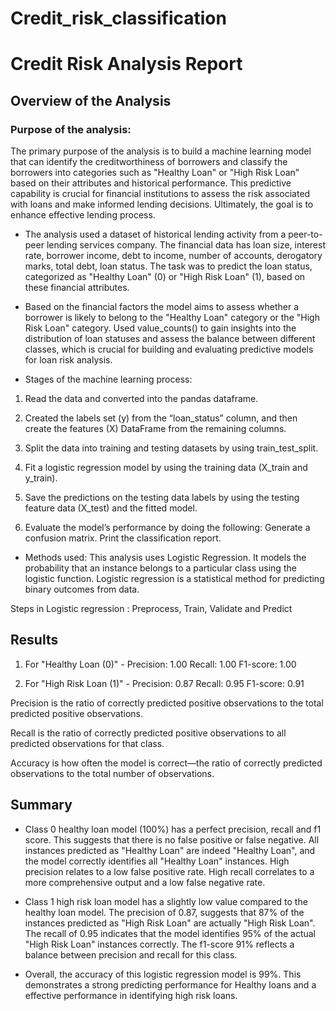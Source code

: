 # Credit_risk_classification

# Credit Risk Analysis Report

## Overview of the Analysis


### Purpose of the analysis:
The primary purpose of the analysis is to build a machine learning model that can identify the creditworthiness of borrowers and classify the borrowers into categories such as "Healthy Loan" or "High Risk Loan" based on their attributes and historical performance. This predictive capability is crucial for financial institutions to assess the risk associated with loans and make informed lending decisions. Ultimately, the goal is to enhance effective lending process.


* The analysis used a dataset of historical lending activity from a peer-to-peer lending services company. The financial data has loan size, interest rate, borrower income, debt to income, number of accounts, derogatory marks, total debt, loan status. The task was to predict the loan status, categorized as "Healthy Loan" (0) or "High Risk Loan" (1), based on these financial attributes.

*  Based on the financial factors the model aims to assess whether a borrower is likely to belong to the "Healthy Loan" category or the "High Risk Loan" category. Used value_counts() to gain insights into the distribution of loan statuses and assess the balance between different classes, which is crucial for building and evaluating predictive models for loan risk analysis.

* Stages of the machine learning process:
 1. Read the data and converted into the pandas dataframe.

 2. Created the labels set (y) from the “loan_status” column, and then create the features (X) DataFrame from the remaining columns.

3. Split the data into training and testing datasets by using train_test_split.

4. Fit a logistic regression model by using the training data (X_train and y_train). 

5. Save the predictions on the testing data labels by using the testing feature data (X_test) and the fitted model. 

6. Evaluate the model’s performance by doing the following:
   Generate a confusion matrix.
   Print the classification report.


* Methods used:
This analysis uses Logistic Regression. It models the probability that an instance belongs to a particular class using the logistic function. Logistic regression is a statistical method for predicting binary outcomes from data. 

Steps in Logistic regression : Preprocess, Train, Validate and Predict


## Results
1. For "Healthy Loan (0)" - 
   Precision: 1.00
   Recall: 1.00
   F1-score: 1.00

2. For "High Risk Loan (1)" - 
   Precision: 0.87
   Recall: 0.95 
   F1-score: 0.91

Precision is the ratio of correctly predicted positive observations to the total predicted positive observations. 

Recall is the ratio of correctly predicted positive observations to all predicted observations for that class. 

Accuracy is how often the model is correct—the ratio of correctly predicted observations to the total number of observations. 

 ## Summary  
* Class 0 healthy loan model (100%) has a perfect precision, recall and f1 score. This suggests that there is no false positive or false negative. All instances predicted as "Healthy Loan" are indeed "Healthy Loan", and the model correctly identifies all "Healthy Loan" instances. High precision relates to a low false positive rate. High recall correlates to a more comprehensive output and a low false negative rate.

* Class 1 high risk loan model has a slightly low value compared to the healthy loan model. The precision of 0.87, suggests that 87% of the instances predicted as "High Risk Loan" are actually "High Risk Loan". The recall of 0.95 indicates that the model identifies 95% of the actual "High Risk Loan" instances correctly. The f1-score 91% reflects a balance between precision and recall for this class.

* Overall, the accuracy of this logistic regression model is 99%. This demonstrates a strong predicting performance for Healthy loans and a effective performance in identifying high risk loans.








